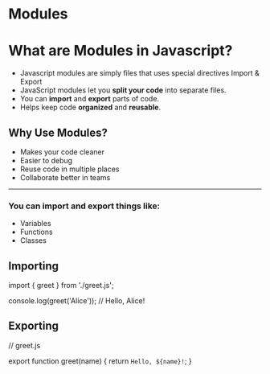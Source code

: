 # Modules

<!-- kareemah here  -->
# What are Modules in Javascript?
- Javascript modules are simply files that uses special directives Import & Export
- JavaScript modules let you **split your code** into separate files.
- You can **import** and **export** parts of code.
- Helps keep code **organized** and **reusable**.

## Why Use Modules?

- Makes your code cleaner
- Easier to debug
- Reuse code in multiple places
- Collaborate better in teams

---

### You can import and export things like:
- Variables
- Functions
- Classes

## Importing

import { greet } from './greet.js';

console.log(greet('Alice')); // Hello, Alice!


## Exporting 


// greet.js

export function greet(name) {
  return `Hello, ${name}!`;
}



<!-- Uzoma here  -->